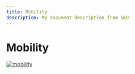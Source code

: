 ```yaml
---
title: Mobility
description: My document description from SEO
---
```


# Mobility

[![mobility](/img/participate/use-cases/mobility.png)](/img/participate/use-cases/mobility.png)
